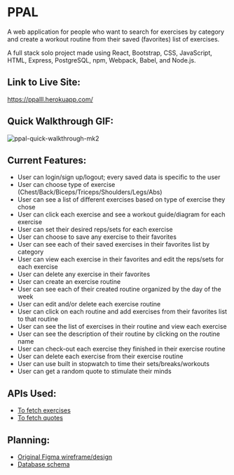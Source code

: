 # PPAL

A web application for people who want to search for exercises by category and create a workout routine from their saved (favorites) list of exercises.

A full stack solo project made using React, Bootstrap, CSS, JavaScript, HTML, Express, PostgreSQL, npm, Webpack, Babel, and Node.js.

## **Link to Live Site:**
https://ppalll.herokuapp.com/

## **Quick Walkthrough GIF:**
![ppal-quick-walkthrough-mk2](https://user-images.githubusercontent.com/72715781/107818239-2e6fce80-6d2c-11eb-8ebe-8ca703795e3c.gif)

## **Current Features:**
* User can login/sign up/logout; every saved data is specific to the user
* User can choose type of exercise (Chest/Back/Biceps/Triceps/Shoulders/Legs/Abs)
* User can see a list of different exercises based on type of exercise they chose
* User can click each exercise and see a workout guide/diagram for each exercise
* User can set their desired reps/sets for each exercise
* User can choose to save any exercise to their favorites
* User can see each of their saved exercises in their favorites list by category
* User can view each exercise in their favorites and edit the reps/sets for each exercise
* User can delete any exercise in their favorites
* User can create an exercise routine
* User can see each of their created routine organized by the day of the week
* User can edit and/or delete each exercise routine
* User can click on each routine and add exercises from their favorites list to that routine
* User can see the list of exercises in their routine and view each exercise
* User can see the description of their routine by clicking on the routine name
* User can check-out each exercise they finished in their exercise routine
* User can delete each exercise from their exercise routine
* User can use built in stopwatch to time their sets/breaks/workouts
* User can get a random quote to stimulate their minds

## **APIs Used:**
* [To fetch exercises](https://wger.de/en/software/api)
* [To fetch quotes](https://favqs.com/api)

## **Planning:**
* [Original Figma wireframe/design](https://www.figma.com/file/ZIihGkhiuclreS25bdSUlW/Final-Project?node-id=0%3A1)
* [Database schema](https://dbdesigner.page.link/fn7KpFxPXout2YneA) 
